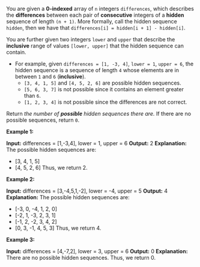 You are given a  **0-indexed**  array of  `n`  integers  `differences`, which describes the  **differences** between each pair of  **consecutive** integers of a  **hidden**  sequence of length  `(n + 1)`. More formally, call the hidden sequence  `hidden`, then we have that  `differences[i] = hidden[i + 1] - hidden[i]`.

You are further given two integers  `lower`  and  `upper`  that describe the  **inclusive**  range of values  `[lower, upper]`  that the hidden sequence can contain.

-   For example, given  `differences = [1, -3, 4]`,  `lower = 1`,  `upper = 6`, the hidden sequence is a sequence of length  `4`  whose elements are in between  `1`  and  `6`  (**inclusive**).
    -   `[3, 4, 1, 5]`  and  `[4, 5, 2, 6]`  are possible hidden sequences.
    -   `[5, 6, 3, 7]`  is not possible since it contains an element greater than  `6`.
    -   `[1, 2, 3, 4]`  is not possible since the differences are not correct.

Return  _the number of  **possible**  hidden sequences there are._  If there are no possible sequences, return  `0`.

**Example 1:**

**Input:** differences = [1,-3,4], lower = 1, upper = 6
**Output:** 2
**Explanation:** The possible hidden sequences are:
- [3, 4, 1, 5]
- [4, 5, 2, 6]
Thus, we return 2.

**Example 2:**

**Input:** differences = [3,-4,5,1,-2], lower = -4, upper = 5
**Output:** 4
**Explanation:** The possible hidden sequences are:
- [-3, 0, -4, 1, 2, 0]
- [-2, 1, -3, 2, 3, 1]
- [-1, 2, -2, 3, 4, 2]
- [0, 3, -1, 4, 5, 3]
Thus, we return 4.

**Example 3:**

**Input:** differences = [4,-7,2], lower = 3, upper = 6
**Output:** 0
**Explanation:** There are no possible hidden sequences. Thus, we return 0.
